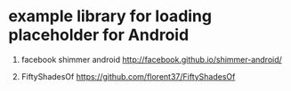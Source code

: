 # example library for loading placeholder for Android

1. facebook shimmer android
http://facebook.github.io/shimmer-android/

2. FiftyShadesOf
https://github.com/florent37/FiftyShadesOf
